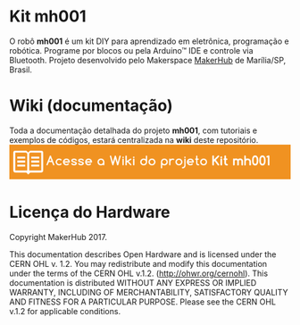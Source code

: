 Kit mh001
========

O robô **mh001** é um kit DIY para aprendizado em eletrônica, programação e robótica. Programe por blocos ou pela Arduino™ IDE e controle via Bluetooth. Projeto desenvolvido pelo Makerspace [MakerHub](http://makerhub.com.br/) de Marília/SP, Brasil.


# Wiki (documentação)

Toda a documentação detalhada do projeto **mh001**, com tutoriais e exemplos de códigos, estará centralizada na **wiki** deste repositório.
[![wiki_mh001](https://raw.githubusercontent.com/makerhubbr/mh001/master/imagens/wiki_mh001.png)](https://github.com/MakerHubBR/mh001/wiki)


# Licença do Hardware

Copyright MakerHub 2017.

This documentation describes Open Hardware and is licensed under the CERN OHL v. 1.2.
You may redistribute and modify this documentation under the terms of the CERN OHL v.1.2. (http://ohwr.org/cernohl). This documentation is distributed WITHOUT ANY EXPRESS OR IMPLIED WARRANTY, INCLUDING OF MERCHANTABILITY, SATISFACTORY QUALITY AND FITNESS FOR A PARTICULAR PURPOSE. Please see the CERN OHL v.1.2 for applicable conditions.
